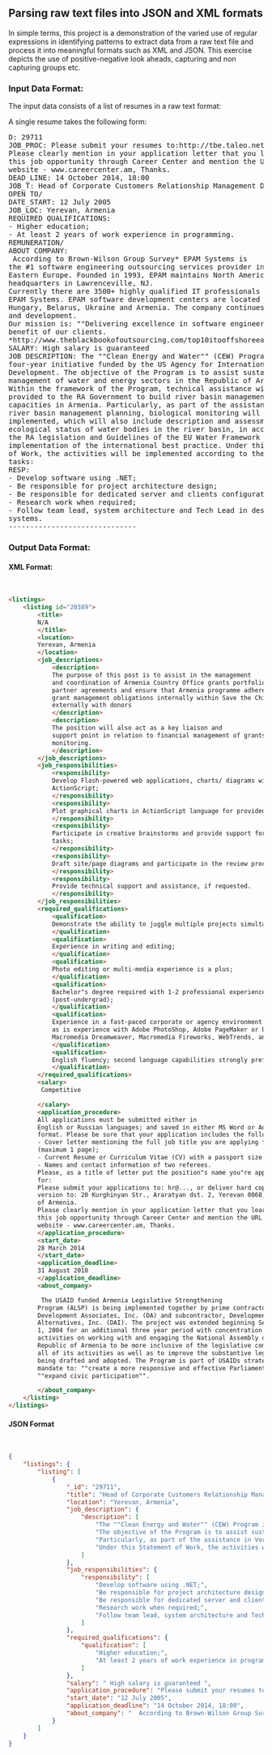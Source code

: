 ## Parsing raw text files into JSON and XML formats

In simple terms, this project is a demonstration of the varied use of regular expressions in identifying patterns to extract data from a raw text file and process it into meaningful formats such as XML and JSON. This exercise depicts the use of positive-negative look aheads, capturing and non capturing groups etc. 

### Input Data Format:
The input data consists of a list of resumes in a raw text format:

A single resume takes the following form:
<br/>

<pre>
D: 29711
JOB_PROC: Please submit your resumes to:http://tbe.taleo.net/NA6/ats/careers/requisition.jsp?org=QUESTRADE&cws=1&rid=223
Please clearly mention in your application letter that you learned of
this job opportunity through Career Center and mention the URL of its
website - www.careercenter.am, Thanks.
DEAD_LINE: 14 October 2014, 18:00
JOB_T: Head of Corporate Customers Relationship Management Division
OPEN TO/
DATE_START: 12 July 2005
JOB_LOC: Yerevan, Armenia
REQUIRED QUALIFICATIONS:
- Higher education;
- At least 2 years of work experience in programming.
REMUNERATION/
ABOUT COMPANY:
 According to Brown-Wilson Group Survey* EPAM Systems is
the #1 software engineering outsourcing services provider in Central and
Eastern Europe. Founded in 1993, EPAM maintains North American
headquarters in Lawrenceville, NJ. 
Currently there are 3500+ highly qualified IT professionals working at
EPAM Systems. EPAM software development centers are located in Russia,
Hungary, Belarus, Ukraine and Armenia. The company continues its growth
and development.  
Our mission is: ""Delivering excellence in software engineering"" to the
benefit of our clients.
*http://www.theblackbookofoutsourcing.com/top10itooffshoreeasterncentraleurope.html
SALARY: High salary is guaranteed
JOB DESCRIPTION: The ""Clean Energy and Water"" (CEW) Program is a
four-year initiative funded by the US Agency for International
Development. The objective of the Program is to assist sustainable
management of water and energy sectors in the Republic of Armenia (RA).
Within the framework of the Program, technical assistance will be
provided to the RA Government to build river basin management planning
capacities in Armenia. Particularly, as part of the assistance in Vorotan
river basin management planning, biological monitoring will be
implemented, which will also include description and assessment of
ecological status of water bodies in the river basin, in accordance with
the RA legislation and Guidelines of the EU Water Framework Directive, as
implementation of the international best practice. Under this Statement
of Work, the activities will be implemented according to the following
tasks:
RESP:
- Develop software using .NET;
- Be responsible for project architecture design;
- Be responsible for dedicated server and clients configuration;
- Research work when required;
- Follow team lead, system architecture and Tech Lead in designing the
systems.
------------------------------
</pre>

### Output Data Format:

#### XML Format: 
<br/>

```html
<listings>
	<listing id="20389">
		<title>
		N/A
		</title>
		<location>
		Yerevan, Armenia
		</location>
		<job_descriptions>
			<description>
			The purpose of this post is to assist in the management
			and coordination of Armenia Country Office grants portfolio, including
			partner agreements and ensure that Armenia programme adheres to all its
			grant management obligations internally within Save the Children and
			externally with donors
			</description>
			<description>
			The position will also act as a key liaison and
			support point in relation to financial management of grants and budget
			monitoring.
			</description>
		</job_descriptions>
		<job_responsibilities>
			<responsibility>
			Develop Flash-powered web applications, charts/ diagrams with
			ActionScript;
			</responsibility>
			<responsibility>
			Plot graphical charts in ActionScript language for provided XML data;
			</responsibility>
			<responsibility>
			Participate in creative brainstorms and provide support for design
			tasks;
			</responsibility>
			<responsibility>
			Draft site/page diagrams and participate in the review process;
			</responsibility>
			<responsibility>
			Provide technical support and assistance, if requested.
			</responsibility>
		</job_responsibilities>
		<required_qualifications>
			<qualification>
			Demonstrate the ability to juggle multiple projects simultaneously;
			</qualification>
			<qualification>
			Experience in writing and editing;
			</qualification>
			<qualification>
			Photo editing or multi-media experience is a plus;
			</qualification>
			<qualification>
			Bachelor"s degree required with 1-2 professional experience
			(post-undergrad);
			</qualification>
			<qualification>
			Experience in a fast-paced corporate or agency environment preferred,
			as is experience with Adobe PhotoShop, Adobe PageMaker or QuarkExpress,
			Macromedia Dreamweaver, Macromedia Fireworks, WebTrends, and/or HTML.
			</qualification>
			<qualification>
			English fluency; second language capabilities strongly preferred.
			</qualification>
		</required_qualifications>
		<salary>
		 Competitive

		</salary>
		<application_procedure>
		All applications must be submitted either in
		English or Russian languages; and saved in either MS Word or Adobe PDF
		format. Please be sure that your application includes the following: 
		- Cover letter mentioning the full job title you are applying for
		(maximum 1 page);
		- Current Resume or Curriculum Vitae (CV) with a passport size photo;
		- Names and contact information of two referees.
		Please, as a title of letter put the position"s name you"re applying
		for: 
		Please submit your applications to: hr@..., or deliver hard copy
		version to: 20 Kurghinyan Str., Araratyan dst. 2, Yerevan 0068, Republic
		of Armenia.
		Please clearly mention in your application letter that you learned of
		this job opportunity through Career Center and mention the URL of its
		website - www.careercenter.am, Thanks.
		</application_procedure>
		<start_date>
		28 March 2014
		</start_date>
		<application_deadline>
		31 August 2010
		</application_deadline>
		<about_company>

		 The USAID funded Armenia Legislative Strengthening
		Program (ALSP) is being implemented together by prime contractor,
		Development Associates, Inc. (DA) and subcontractor, Development
		Alternatives, Inc. (DAI). The project was extended beginning September
		1, 2004 for an additional three year period with concentration of
		activities on working with and engaging the National Assembly of the
		Republic of Armenia to be more inclusive of the legislative community in
		all of its activities as well as to improve the substantive legislation
		being drafted and adopted. The Program is part of USAIDs strategic
		mandate to: ""create a more responsive and effective Parliament"" and
		""expand civic participation"".

		</about_company>
	</listing>
</listings>
```

#### JSON Format
<br/>

```json
{
	"listings": {
		"listing": [
			{
				"_id": "29711", 
				"title": "Head of Corporate Customers Relationship Management Division", 
				"location": "Yerevan, Armenia", 
				"job_description": {
					"description": [
						"The ""Clean Energy and Water"" (CEW) Program is a four-year initiative funded by the US Agency for International Development", 
						"The objective of the Program is to assist sustainable management of water and energy sectors in the Republic of Armenia (RA). Within the framework of the Program, technical assistance will be provided to the RA Government to build river basin management planning capacities in Armenia", 
						"Particularly, as part of the assistance in Vorotan river basin management planning, biological monitoring will be implemented, which will also include description and assessment of ecological status of water bodies in the river basin, in accordance with the RA legislation and Guidelines of the EU Water Framework Directive, as implementation of the international best practice", 
						"Under this Statement of Work, the activities will be implemented according to the following tasks:"
					]
				}, 
				"job_responsibilities": {
					"responsibility": [
						"Develop software using .NET;", 
						"Be responsible for project architecture design;", 
						"Be responsible for dedicated server and clients configuration;", 
						"Research work when required;", 
						"Follow team lead, system architecture and Tech Lead in designing the systems."
					]
				}, 
				"required_qualifications": {
					"qualification": [
						"Higher education;", 
						"At least 2 years of work experience in programming. REMUNERATION/"
					]
				}, 
				"salary": " High salary is guaranteed ", 
				"application_procedure": "Please submit your resumes to:http://tbe.taleo.net/NA6/ats/careers/requisition.jsp?org=QUESTRADE&cws=1&rid=223 Please clearly mention in your application letter that you learned of this job opportunity through Career Center and mention the URL of its website - www.careercenter.am, Thanks.", 
				"start_date": "12 July 2005", 
				"application_deadline": "14 October 2014, 18:00", 
				"about_company": "  According to Brown-Wilson Group Survey* EPAM Systems is the #1 software engineering outsourcing services provider in Central and Eastern Europe. Founded in 1993, EPAM maintains North American headquarters in Lawrenceville, NJ.  Currently there are 3500+ highly qualified IT professionals working at EPAM Systems. EPAM software development centers are located in Russia, Hungary, Belarus, Ukraine and Armenia. The company continues its growth and development.   Our mission is: ""Delivering excellence in software engineering"" to the benefit of our clients. *http://www.theblackbookofoutsourcing.com/top10itooffshoreeasterncentraleurope.html "
			}
		]
	}
}
```
